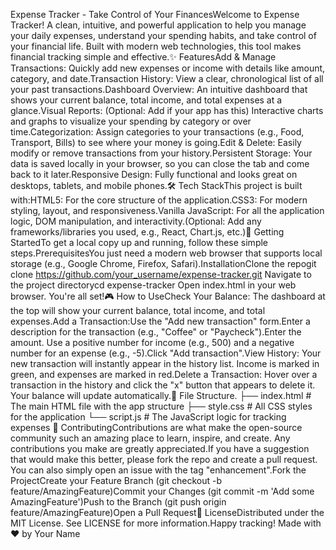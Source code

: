 Expense Tracker - Take Control of Your FinancesWelcome to Expense Tracker! A clean, intuitive, and powerful application to help you manage your daily expenses, understand your spending habits, and take control of your financial life. Built with modern web technologies, this tool makes financial tracking simple and effective.✨ FeaturesAdd & Manage Transactions: Quickly add new expenses or income with details like amount, category, and date.Transaction History: View a clear, chronological list of all your past transactions.Dashboard Overview: An intuitive dashboard that shows your current balance, total income, and total expenses at a glance.Visual Reports: (Optional: Add if your app has this) Interactive charts and graphs to visualize your spending by category or over time.Categorization: Assign categories to your transactions (e.g., Food, Transport, Bills) to see where your money is going.Edit & Delete: Easily modify or remove transactions from your history.Persistent Storage: Your data is saved locally in your browser, so you can close the tab and come back to it later.Responsive Design: Fully functional and looks great on desktops, tablets, and mobile phones.🛠️ Tech StackThis project is built with:HTML5: For the core structure of the application.CSS3: For modern styling, layout, and responsiveness.Vanilla JavaScript: For all the application logic, DOM manipulation, and interactivity.(Optional: Add any frameworks/libraries you used, e.g., React, Chart.js, etc.)🚀 Getting StartedTo get a local copy up and running, follow these simple steps.PrerequisitesYou just need a modern web browser that supports local storage (e.g., Google Chrome, Firefox, Safari).InstallationClone the repogit clone https://github.com/your_username/expense-tracker.git
Navigate to the project directorycd expense-tracker
Open index.html in your web browser. You're all set!🎮 How to UseCheck Your Balance: The dashboard at the top will show your current balance, total income, and total expenses.Add a Transaction:Use the "Add new transaction" form.Enter a description for the transaction (e.g., "Coffee" or "Paycheck").Enter the amount. Use a positive number for income (e.g., 500) and a negative number for an expense (e.g., -5).Click "Add transaction".View History: Your new transaction will instantly appear in the history list. Income is marked in green, and expenses are marked in red.Delete a Transaction: Hover over a transaction in the history and click the "x" button that appears to delete it. Your balance will update automatically.📂 File Structure.
├── index.html      # The main HTML file with the app structure
├── style.css       # All CSS styles for the application
└── script.js       # The JavaScript logic for tracking expenses
🤝 ContributingContributions are what make the open-source community such an amazing place to learn, inspire, and create. Any contributions you make are greatly appreciated.If you have a suggestion that would make this better, please fork the repo and create a pull request. You can also simply open an issue with the tag "enhancement".Fork the ProjectCreate your Feature Branch (git checkout -b feature/AmazingFeature)Commit your Changes (git commit -m 'Add some AmazingFeature')Push to the Branch (git push origin feature/AmazingFeature)Open a Pull Request📄 LicenseDistributed under the MIT License. See LICENSE for more information.Happy tracking! Made with ❤️ by Your Name
